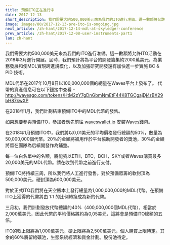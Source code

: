 ```yaml
---
title: 預備ITO正在進行中
date: 2017-12-13
short_description: 我們需要大約500,000美元來為我們的ITO進行准備。這一數額將允許ITO活動在2018年3月進行開展。
image: images/80/2017-12-13-pre-ito-is-ongoing.jpg
next_article: /zh-hant/2017-12-14-mdl-at-skyledger-conference
prev_article: /zh-hant/2017-12-08-user-instruments-part1
lan: zh-hant
---
```


我們需要大約500,000美元來為我們的ITO進行准備。這一數額將允許ITO活動在2018年3月進行開展。屆時，我們預計將為平台的開發籌集約2000萬美元，為業務發展和使MDL實現跨進規模化，以及加強研究開發還有加快進一步實施 BC & PID 技術。

MDL代幣在2017年10月8日以100,000,000個的總量在Waves平台上發布了。
代幣的資產信息可在以下鏈接中查看 -
http://wavesgo.com/tokens/HtM2zY7gDnGbmNmEtF44K8TGCgajDj4rBX29bH87kwXP

在2018年1月，我們計劃結束預備ITO中的MDL代幣的發售。

如果想要參與預備ITO，參加者應先前往 [wav﻿eswall﻿et.io](https://wav﻿eswalle﻿t.io) 安裝Waves錢包。

在2018年1月預備ITO中，我們將以0,01美元的平均價格發行總額的50%，數量為50,000,000個代幣。20%的金額將被用作於平台協助開發者的獎池，30%的金額將留在團隊為后續開發作為鋪墊。

每一位白名單中的名額，將能夠以ETH，BTC，BCH，SKY或者Waves購買最多20,000美元的MDL代幣。請在收到代幣之前進行支付。

預備ITO將持續三周，所以我們將人工進行發售。對於預備眾籌的軟封頂為500,000美元，硬封頂為600,000美元。

對於正式ITO我們將在天空賬本上發行總量為1,000,000,000的MDL代幣。在預備ITO上獲得的代幣將由 1:1 的比例轉換成為新的代幣。

三月初，我們計劃發放代幣總額的40%（400,000,000個MDL代幣），相當於2,000萬美元，因此代幣的平均價格將約為0,05美元，這將會是預備ITO總額的五倍。

ITO的軟上限將為1,000萬美元，硬上限將為2,500萬美元，個人購買上限待定。其余的60%將留給礦池，生態系統經濟和賞金計劃。股份池待定。
